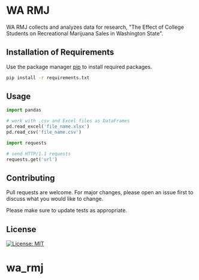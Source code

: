 # WA RMJ

WA RMJ collects and analyzes data for research, "The Effect of College Students on Recreational Marijuana Sales in Washington State".

## Installation of Requirements

Use the package manager [pip](https://pip.pypa.io/en/stable/) to install required packages.

```bash
pip install -r requirements.txt
```

## Usage

```python
import pandas

# work with .csv and Excel files as DataFrames
pd.read_excel('file_name.xlsx')
pd.read_csv('file_name.csv')

import requests

# send HTTP/1.1 requests
requests.get('url')
```

## Contributing
Pull requests are welcome. For major changes, please open an issue first to discuss what you would like to change.

Please make sure to update tests as appropriate.

## License
[![License: MIT](https://img.shields.io/badge/License-MIT-yellow.svg)](https://opensource.org/licenses/MIT)
# wa_rmj
